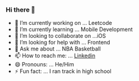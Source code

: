 ### Hi there 👋




- 🔭 I’m currently working on ... Leetcode 
- 🌱 I’m currently learning ... Mobile Development
- 👯 I’m looking to collaborate on ...iOS 
- 🤔 I’m looking for help with ... Frontend
- 💬 Ask me about ... NBA Basketball 
- 📫 How to reach me: ... [Linkedin](https://www.linkedin.com/in/travis-heurtelou/) 
- 😄 Pronouns: ... He/Him
- ⚡ Fun fact: ... I ran track in high school
